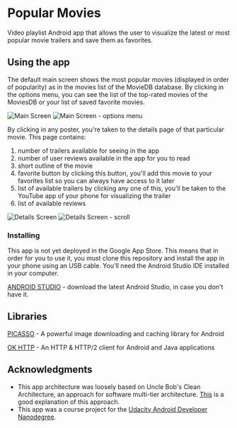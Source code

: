 # Popular Movies

Video playlist Android app that allows the user to visualize the latest or most popular movie trailers and save them as favorites.

## Using the app

The default main screen shows the most popular movies (displayed in order of popularity) as in the movies list of the MovieDB database. By clicking in the options menu, you can see the list of the top-rated movies of the MoviesDB or your list of saved favorite movies.

![Main Screen](https://github.com/jonthejon/PopularMovies/blob/master/main_screen.png)
![Main Screen - options menu](https://github.com/jonthejon/PopularMovies/blob/master/main_screen_options.png)

By clicking in any poster, you're taken to the details page of that particular movie.
This page contains:
  1) number of trailers available for seeing in the app
  2) number of user reviews available in the app for you to read
  3) short outline of the movie
  4) favorite button
      by clicking this button, you'll add this movie to your favorites list so you can always have access to it later
  5) list of available trailers
      by clicking any one of this, you'll be taken to the YouTube app of your phone for visualizing the trailer
  6) list of available reviews 
  
![Details Screen](https://github.com/jonthejon/PopularMovies/blob/master/movie_details_1.png)
![Details Screen - scroll](https://github.com/jonthejon/PopularMovies/blob/master/movie_details_2.png)  

### Installing

This app is not yet deployed in the Google App Store. This means that in order for you to use it, you must clone this repository and install the app in your phone using an USB cable.
You'll need the Android Studio IDE installed in your computer.

[ANDROID STUDIO](https://developer.android.com/studio/index.html) - download the latest Android Studio, in case you don't have it.

## Libraries

[PICASSO](http://square.github.io/picasso/) - A powerful image downloading and caching library for Android

[OK HTTP](http://square.github.io/okhttp/) - An HTTP & HTTP/2 client for Android and Java applications

## Acknowledgments

* This app architecture was loosely based on Uncle Bob's Clean Architecture, an approach for software multi-tier architecture. [This](https://8thlight.com/blog/uncle-bob/2012/08/13/the-clean-architecture.html) is a good explanation of this approach.
* This app was a course project for the [Udacity Android Developer Nanodegree](https://www.udacity.com/course/android-developer-nanodegree-by-google--nd801).
